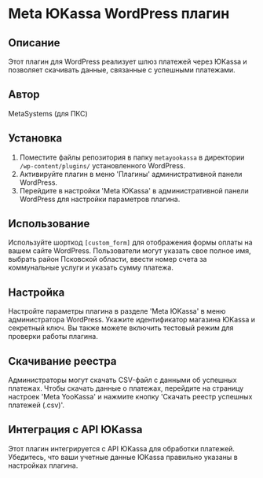# Meta ЮKassa WordPress плагин

## Описание
Этот плагин для WordPress реализует шлюз платежей через ЮKassa и позволяет скачивать данные, связанные с успешными платежами.

## Автор
MetaSystems (для ПКС)

## Установка
1. Поместите файлы репозитория в папку `metayookassa` в директории `/wp-content/plugins/` установленного WordPress.
2. Активируйте плагин в меню 'Плагины' административной панели WordPress.
3. Перейдите в настройки 'Meta ЮKassa' в административной панели WordPress для настройки параметров плагина.

## Использование
Используйте шорткод `[custom_form]` для отображения формы оплаты на вашем сайте WordPress. Пользователи могут указать свое полное имя, выбрать район Псковской области, ввести номер счета за коммунальные услуги и указать сумму платежа.

## Настройка
Настройте параметры плагина в разделе 'Meta ЮKassa' в меню администратора WordPress. Укажите идентификатор магазина ЮKassa и секретный ключ. Вы также можете включить тестовый режим для проверки работы плагина.

## Скачивание реестра
Администраторы могут скачать CSV-файл с данными об успешных платежах. Чтобы скачать данные о платежах, перейдите на страницу настроек 'Meta YooKassa' и нажмите кнопку 'Скачать реестр успешных платежей (.csv)'.

## Интеграция с API ЮKassa
Этот плагин интегрируется с API ЮKassa для обработки платежей. Убедитесь, что ваши учетные данные ЮKassa правильно указаны в настройках плагина.
